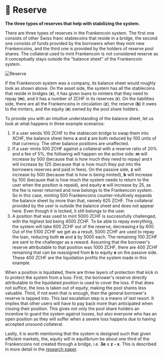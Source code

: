 # 🏦 Reserve

**The three types of reserves that help with stabilizing the system.**

There are three types of reserves in the Frankencoin system. The first one consists of other Swiss franc stablecoins that reside in a bridge, the second one consists of funds provided by the borrowers when they mint new Frankencoins, and the third one is provided by the holders of reserve pool shares. The collateral used to mint Frankencoin is not considered reserve as it conceptually stays outside the "balance sheet" of the Frankencoin system.

![Reserve](https://github.com/DFXswiss/frankencoin-docu/assets/169650174/23d82921-4c4d-4ca6-9368-1a9e4e0b0e04)


If the Frankencoin system was a company, its balance sheet would roughly look as shown above. On the asset side, the system has all the stablecoins that reside in bridges (**x**), it has given loans to minters that they need to repay (**m**), and it has a number of ZCHF in its reserves (**r**). On the liabilities side, there are all the Frankencoins in circulation (**z**), the reserve (**b**) it owes to the minters, and the equity (**e**) owned by the pool share holders.

To provide you with an intuitive understanding of the balance sheet, let us look at what happens in three example scenarios:

1. If a user sends 100 ZCHF to the stablecoin bridge to swap them into XCHF, the balance sheet items **x** and **z** are both reduced by 100 units of that currency. The other balance positions are unaffected.
2. If a user mints 500 ZCHF against a collateral with a reserve ratio of 20% and a fee of 5%, the following will happen on the active side: **m** will increase by 500 (because that is how much they need to repay) and **r** will increase by 125 (because that is how much they put into the borrowers reserves and paid in fees). On the passive side, **z** will increase by 500 (because that is how is being minted), **b** will increase by 100 (because that is how much the system needs to return to the user when the position is repaid), and equity **e** will increase by 25, as the fee is never returned and now belongs to the Frankencoin system. So in this case, minting 500 Frankencoins counter-intuitively expands the balance sheet by more than that, namely 625 ZCHF. The collateral provided by the user is outside the balance sheet and does not appear here. Even though it is locked, it still belongs to the user.
3. A position that was used to mint 5000 ZCHF is successfully challenged, with the highest bid being 4500 ZCHF. To be able to repay everything, the system will take 600 ZCHF out of the reserve, decreasing **r** by 600. Out of the 5100 ZCHF we get as a result, 5000 ZCHF are used to repay the loan, reducing both **m** and **z** by 5000 each. The remaining 100 ZCHF are sent to the challenger as a reward. Assuming that the borrower's reserve attributable to that position was 1000 ZCHF, there are 400 ZCHF remaining that can be reassigned from **b** to equity **e** on the passive side. These 400 ZCHF are the liquidation profits the system made in this example.

When a position is liquidated, there are three layers of protection that kick in to protect the system from a loss: First, the borrower's reserve directly attributable to the liquidated position is used to cover the loss. If that does not suffice, the loss is taken out of equity, making the pool shares less valuable. Third, if not even that is enough, then the general borrower's reserve is tapped into. This last escalation step is a means of last resort. It implies that other users will have to pay back more than anticipated when closing their position. This gives not only the pool share holders an incentive to guard the system against losses, but also everyone who has an open position as they will suffer when a severe loss happens due to having accepted unsound collateral.

Lastly, it is worth mentioning that the system is designed such that given efficient markets, the, equity will in equilibrium be about one third of the Frankencoins not created through a bridge, i.e. **3e = z - x**. This is described in more detail in the [research paper](https://frankencoin.com/thesis-preprint-frankencoin.pdf).




